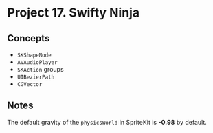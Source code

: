 
# Project 17. Swifty Ninja

## Concepts

- `SKShapeNode`
- `AVAudioPlayer`
- `SKAction` groups
- `UIBezierPath`
- `CGVector`

## Notes

The default gravity of the `physicsWorld` in SpriteKit is **-0.98** by default.

